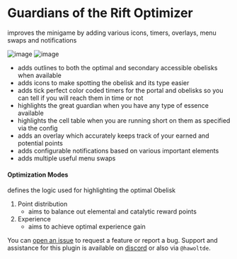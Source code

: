 # Guardians of the Rift Optimizer

improves the minigame by adding various icons, timers, overlays, menu swaps and notifications

![image](https://img.shields.io/endpoint?url=https://api.runelite.net/pluginhub/shields/rank/plugin/guardians-of-the-rift-optimizer)
![image](https://img.shields.io/endpoint?url=https://api.runelite.net/pluginhub/shields/installs/plugin/guardians-of-the-rift-optimizer)

* adds outlines to both the optimal and secondary accessible obelisks when available 
* adds icons to make spotting the obelisk and its type easier
* adds tick perfect color coded timers for the portal and obelisks so you can tell if you will reach them in time or not
* highlights the great guardian when you have any type of essence available
* highlights the cell table when you are running short on them as specified via the config
* adds an overlay which accurately keeps track of your earned and potential points
* adds configurable notifications based on various important elements
* adds multiple useful menu swaps


#### Optimization Modes

defines the logic used for highlighting the optimal Obelisk

1) Point distribution
   - aims to balance out elemental and catalytic reward points
2) Experience
   - aims to achieve optimal experience gain

You can [open an issue](https://github.com/hawolt/guardian-of-the-rift/issues/new) to request a feature or report a bug.
Support and assistance for this plugin is available on [discord](https://discord.gg/4s8w3UXDAf) or also via `@hawoltde`.

